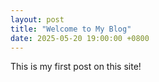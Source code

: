 ```yaml
---
layout: post
title: "Welcome to My Blog"
date: 2025-05-20 19:00:00 +0800
---
```


This is my first post on this site!
